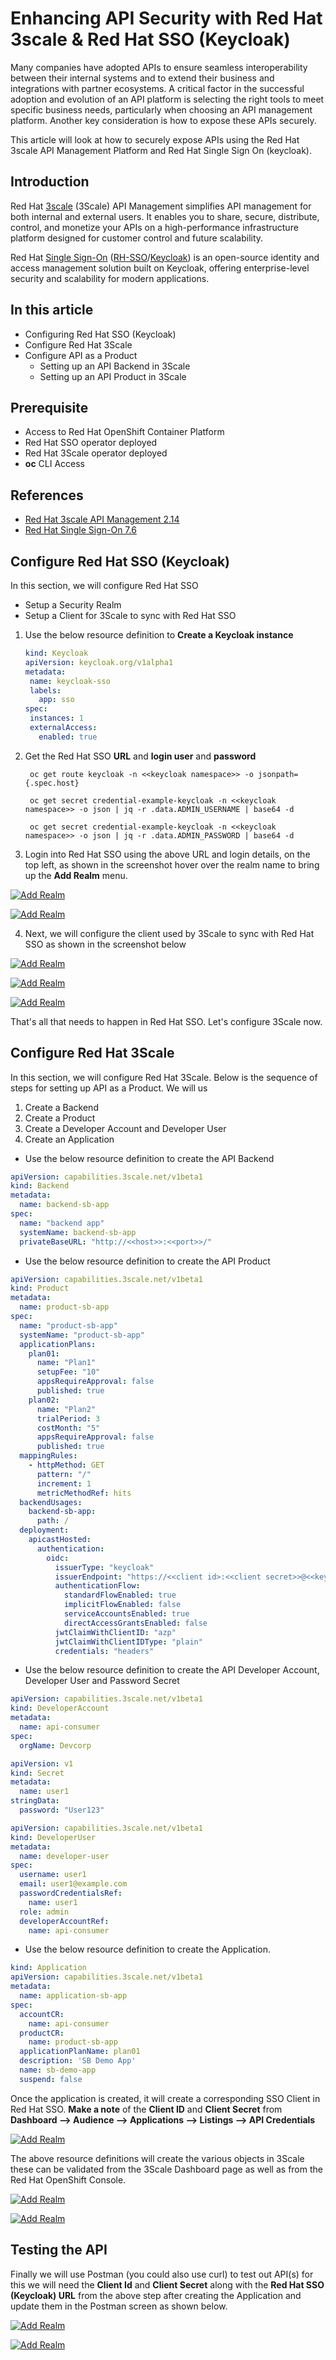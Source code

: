 
# Enhancing API Security with Red Hat 3scale & Red Hat SSO (Keycloak)

Many companies have adopted APIs to ensure seamless interoperability between their internal systems and to extend their business and integrations with partner ecosystems. A critical factor in the successful adoption and evolution of an API platform is selecting the right tools to meet specific business needs, particularly when choosing an API management platform. Another key consideration is how to expose these APIs securely.

This article will look at how to securely expose APIs using the Red Hat 3scale API Management Platform and Red Hat Single Sign On (keycloak).

## Introduction
Red Hat [3scale](https://developers.redhat.com/products/3scale/overview) (3Scale) API Management simplifies API management for both internal and external users. It enables you to share, secure, distribute, control, and monetize your APIs on a high-performance infrastructure platform designed for customer control and future scalability.

Red Hat [Single Sign-On](https://access.redhat.com/products/red-hat-single-sign-on) ([RH-SSO](https://access.redhat.com/products/red-hat-single-sign-on)/[Keycloak](https://www.keycloak.org/)) is an open-source identity and access management solution built on Keycloak, offering enterprise-level security and scalability for modern applications.


## In this article
 - Configuring Red Hat SSO (Keycloak)
 - Configure Red Hat 3Scale
 - Configure API as a Product
	 - Setting up an API Backend in 3Scale
	 - Setting up an API Product in 3Scale 

## Prerequisite
 - Access to Red Hat OpenShift Container Platform
 - Red Hat SSO operator deployed
 - Red Hat 3Scale operator deployed
 - **oc** CLI Access

## References
 - [Red Hat 3scale API Management 2.14](https://docs.redhat.com/en/documentation/red_hat_3scale_api_management/2.14/)
 - [Red Hat Single Sign-On 7.6](https://docs.redhat.com/en/documentation/red_hat_single_sign-on/7.6)

## Configure Red Hat SSO (Keycloak)
In this section, we will configure Red Hat SSO
 - Setup a Security Realm
 - Setup a Client for 3Scale to sync with Red Hat SSO

1. Use the below resource definition to **Create a Keycloak instance**

   ```yml
   kind: Keycloak
   apiVersion: keycloak.org/v1alpha1
   metadata:
    name: keycloak-sso
    labels:
      app: sso
   spec:
    instances: 1
    externalAccess:
      enabled: true
   ```

2. Get the Red Hat SSO **URL** and **login user** and **password**

   ```
    oc get route keycloak -n <<keycloak namespace>> -o jsonpath={.spec.host}

    oc get secret credential-example-keycloak -n <<keycloak namespace>> -o json | jq -r .data.ADMIN_USERNAME | base64 -d

    oc get secret credential-example-keycloak -n <<keycloak namespace>> -o json | jq -r .data.ADMIN_PASSWORD | base64 -d
   ```
   
3. Login into Red Hat SSO using the above URL and login details, on the top left, as shown in the screenshot hover over the realm name to bring up the **Add Realm** menu.

[![Add Realm](https://github.com/rohitralhan/3scale-OpenID-RHSSO/blob/main/images/add-realm.png?raw=true)](https://github.com/rohitralhan/3scale-OpenID-RHSSO/blob/main/images/add-realm.png?raw=true)

[![Add Realm](https://github.com/rohitralhan/3scale-OpenID-RHSSO/blob/main/images/realm.png?raw=true)](https://github.com/rohitralhan/3scale-OpenID-RHSSO/blob/main/images/realm.png?raw=true)


4. Next, we will configure the client used by 3Scale to sync with Red Hat SSO as shown in the screenshot below

[![Add Realm](https://github.com/rohitralhan/3scale-OpenID-RHSSO/blob/main/images/zync-client.png?raw=true)](https://github.com/rohitralhan/3scale-OpenID-RHSSO/blob/main/images/zync-client.png?raw=true)

[![Add Realm](https://github.com/rohitralhan/3scale-OpenID-RHSSO/blob/main/images/zync-client-sa.png?raw=true)](https://github.com/rohitralhan/3scale-OpenID-RHSSO/blob/main/images/zync-client-sa.png?raw=true)

[![Add Realm](https://github.com/rohitralhan/3scale-OpenID-RHSSO/blob/main/images/zync-client-creds.png?raw=true)](https://github.com/rohitralhan/3scale-OpenID-RHSSO/blob/main/images/zync-client-creds.png?raw=true)

That's all that needs to happen in Red Hat SSO. Let's configure 3Scale now.

## Configure Red Hat 3Scale
In this section, we will configure Red Hat 3Scale. Below is the sequence of steps for setting up API as a Product. We will us 
 1. Create a Backend
 2. Create a Product
 3. Create a Developer Account and Developer User
 4. Create an Application

 - Use the below resource definition to create the API Backend

```yml
apiVersion: capabilities.3scale.net/v1beta1
kind: Backend
metadata:
  name: backend-sb-app
spec:
  name: "backend app"
  systemName: backend-sb-app
  privateBaseURL: "http://<<host>>:<<port>>/"
```
- Use the below resource definition to create the API Product
```yaml
apiVersion: capabilities.3scale.net/v1beta1
kind: Product
metadata:
  name: product-sb-app
spec:
  name: "product-sb-app"
  systemName: "product-sb-app"
  applicationPlans:
    plan01:
      name: "Plan1"
      setupFee: "10"
      appsRequireApproval: false
      published: true
    plan02:
      name: "Plan2"
      trialPeriod: 3
      costMonth: "5"
      appsRequireApproval: false
      published: true
  mappingRules:
    - httpMethod: GET
      pattern: "/"
      increment: 1
      metricMethodRef: hits      
  backendUsages:
    backend-sb-app:
      path: /
  deployment:
    apicastHosted:
      authentication:
        oidc:
          issuerType: "keycloak"
          issuerEndpoint: "https://<<client id>:<<client secret>>@<<keycloak URL>>/auth/realms/<<realm name>>"
          authenticationFlow:
            standardFlowEnabled: true
            implicitFlowEnabled: false
            serviceAccountsEnabled: true
            directAccessGrantsEnabled: false
          jwtClaimWithClientID: "azp"
          jwtClaimWithClientIDType: "plain"
          credentials: "headers"
```

- Use the below resource definition to create the API Developer Account, Developer User and Password Secret
```yml
apiVersion: capabilities.3scale.net/v1beta1
kind: DeveloperAccount
metadata:
  name: api-consumer
spec:
  orgName: Devcorp
```
```yml
apiVersion: v1
kind: Secret
metadata:
  name: user1
stringData:
  password: "User123"
```
```yml
apiVersion: capabilities.3scale.net/v1beta1
kind: DeveloperUser
metadata:
  name: developer-user
spec:
  username: user1
  email: user1@example.com
  passwordCredentialsRef:
    name: user1
  role: admin
  developerAccountRef:
    name: api-consumer
```

- Use the below resource definition to create the Application.
```yml
kind: Application
apiVersion: capabilities.3scale.net/v1beta1
metadata:
  name: application-sb-app
spec:
  accountCR:
    name: api-consumer
  productCR:
    name: product-sb-app
  applicationPlanName: plan01
  description: 'SB Demo App'
  name: sb-demo-app
  suspend: false
```

Once the application is created, it will create a corresponding SSO Client in Red Hat SSO. **Make a note** of the **Client ID** and **Client Secret** from  **Dashboard --> Audience --> Applications --> Listings --> API Credentials**

[![Add Realm](https://github.com/rohitralhan/3scale-OpenID-RHSSO/blob/main/images/audience.png?raw=true)](https://github.com/rohitralhan/3scale-OpenID-RHSSO/blob/main/images/audience.png?raw=true)

The above resource definitions will create the various objects in 3Scale these can be validated from the 3Scale Dashboard page as well as from the Red Hat OpenShift Console.

[![Add Realm](https://github.com/rohitralhan/3scale-OpenID-RHSSO/blob/main/images/3scale-dash.png?raw=true)](https://github.com/rohitralhan/3scale-OpenID-RHSSO/blob/main/images/3scale-dash.png?raw=true)

[![Add Realm](https://github.com/rohitralhan/3scale-OpenID-RHSSO/blob/main/images/ocp-all-insts.png?raw=true)](https://github.com/rohitralhan/3scale-OpenID-RHSSO/blob/main/images/ocp-all-insts.png?raw=true)


## Testing the API

Finally we will use Postman (you could also use curl) to test out API(s) for this we will need the **Client Id** and **Client Secret** along with the **Red Hat SSO (Keycloak) URL** from the above step after creating the Application and update them in the Postman screen as shown below.

[![Add Realm](https://github.com/rohitralhan/3scale-OpenID-RHSSO/blob/main/images/postman-get-token.png?raw=true)](https://github.com/rohitralhan/3scale-OpenID-RHSSO/blob/main/images/postman-get-token.png?raw=true)


[![Add Realm](https://github.com/rohitralhan/3scale-OpenID-RHSSO/blob/main/images/postman-send-request.png?raw=true)](https://github.com/rohitralhan/3scale-OpenID-RHSSO/blob/main/images/postman-send-request.png?raw=true)
